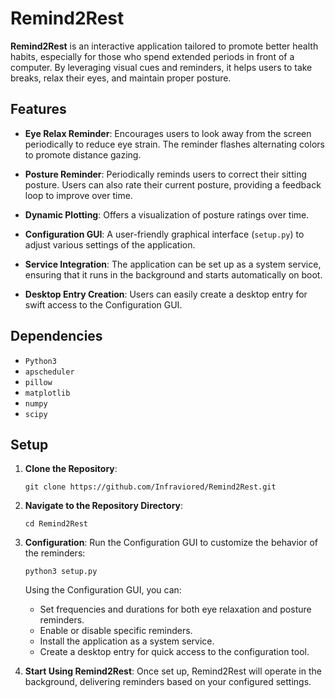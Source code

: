 # Remind2Rest

**Remind2Rest** is an interactive application tailored to promote better health habits, especially for those who spend extended periods in front of a computer. By leveraging visual cues and reminders, it helps users to take breaks, relax their eyes, and maintain proper posture.

## Features

  
- **Eye Relax Reminder**: Encourages users to look away from the screen periodically to reduce eye strain. The reminder flashes alternating colors to promote distance gazing.
  
- **Posture Reminder**: Periodically reminds users to correct their sitting posture. Users can also rate their current posture, providing a feedback loop to improve over time.

- **Dynamic Plotting**: Offers a visualization of posture ratings over time.

- **Configuration GUI**: A user-friendly graphical interface (`setup.py`) to adjust various settings of the application.

- **Service Integration**: The application can be set up as a system service, ensuring that it runs in the background and starts automatically on boot.

- **Desktop Entry Creation**: Users can easily create a desktop entry for swift access to the Configuration GUI.

## Dependencies

- `Python3`
- `apscheduler`
- `pillow`
- `matplotlib`
- `numpy`
- `scipy`


## Setup


1. **Clone the Repository**:
   ```
   git clone https://github.com/Infraviored/Remind2Rest.git
   ```

2. **Navigate to the Repository Directory**:
   ```
   cd Remind2Rest
   ```

3. **Configuration**:
   Run the Configuration GUI to customize the behavior of the reminders:
   ```
   python3 setup.py
   ```

   Using the Configuration GUI, you can:
   - Set frequencies and durations for both eye relaxation and posture reminders.
   - Enable or disable specific reminders.
   - Install the application as a system service.
   - Create a desktop entry for quick access to the configuration tool.

4. **Start Using Remind2Rest**:
   Once set up, Remind2Rest will operate in the background, delivering reminders based on your configured settings.
